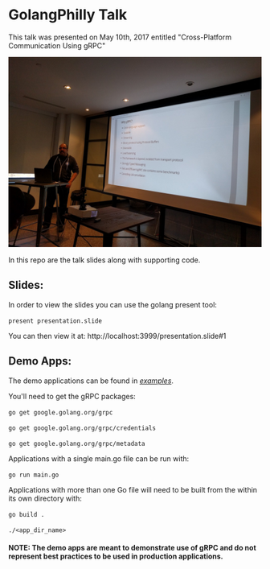 # GolangPhilly Talk

This talk was presented on May 10th, 2017 entitled "Cross-Platform Communication Using gRPC"

![Roberto Presentation Photo](cross-platform-presentation.jpeg)

In this repo are the talk slides along with supporting code.

## Slides:

In order to view the slides you can use the golang present tool:

`present presentation.slide`

You can then view it at: http://localhost:3999/presentation.slide#1


## Demo Apps:

The demo applications can be found in [*examples*](./examples).

You'll need to get the gRPC packages:

`go get google.golang.org/grpc`

`go get google.golang.org/grpc/credentials`

`go get google.golang.org/grpc/metadata`


Applications with a single main.go file can be run with:

`go run main.go`

Applications with more than one Go file will need to be built from the within its own directory with:

`go build .`

`./<app_dir_name>`

#### NOTE: The demo apps are meant to demonstrate use of gRPC and do not represent best practices to be used in production applications.
